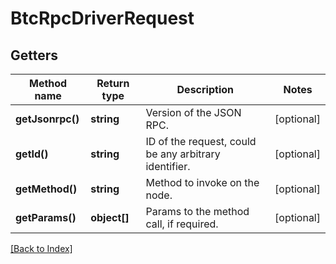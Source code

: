 # BtcRpcDriverRequest

## Getters

Method name | Return type | Description | Notes
------------ | ------------- | ------------- | -------------
**getJsonrpc()** | **string** | Version of the JSON RPC. | [optional]
**getId()** | **string** | ID of the request, could be any arbitrary identifier. | [optional]
**getMethod()** | **string** | Method to invoke on the node. | [optional]
**getParams()** | **object[]** | Params to the method call, if required. | [optional]

[[Back to Index]](../index.md)
